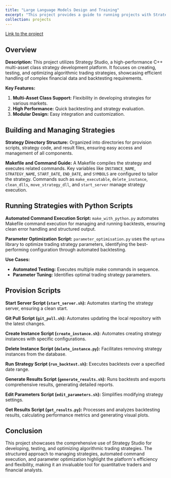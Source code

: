 ```yaml
---
title: "Large Language Models Design and Training"
excerpt: "This project provides a guide to running projects with Strategy Studio. It is intended for users who want to learn more on how to run projects with Strategy Studio and how to modfiy the code to suit their needs.<br>[Link to the project](https://gitlab.engr.illinois.edu/ie497_ie597_independent_study_spring_2024/ie497_ie597_spring_2024_group_03/group_03_project/-/blob/main/StrategyStudioGuide.md?ref_type=heads#22-makefile-and-command-guide)"
collection: projects
---
```

[Link to the project](https://gitlab.engr.illinois.edu/ie497_ie597_independent_study_spring_2024/ie497_ie597_spring_2024_group_03/group_03_project/-/blob/main/StrategyStudioGuide.md?ref_type=heads#22-makefile-and-command-guide)

## Overview

**Description:**
This project utilizes Strategy Studio, a high-performance C++ multi-asset class strategy development platform. It focuses on creating, testing, and optimizing algorithmic trading strategies, showcasing efficient handling of complex financial data and backtesting requirements.

**Key Features:**

1. **Multi-Asset Class Support:** Flexibility in developing strategies for various markets.
2. **High Performance:** Quick backtesting and strategy evaluation.
3. **Modular Design:** Easy integration and customization.

## Building and Managing Strategies

**Strategy Directory Structure:**
Organized into directories for provision scripts, strategy code, and result files, ensuring easy access and management of all components.

**Makefile and Command Guide:**
A Makefile compiles the strategy and executes related commands. Key variables like `INSTANCE_NAME`, `STRATEGY_NAME`, `START_DATE`, `END_DATE`, and `SYMBOLS` are configured to tailor the strategy. Commands such as `make_executable`, `delete_instance`, `clean_dlls`, `move_strategy_dll`, and `start_server` manage strategy execution.

## Running Strategies with Python Scripts

**Automated Command Execution Script:**
`make_with_python.py` automates Makefile command execution for managing and running backtests, ensuring clean error handling and structured output.

**Parameter Optimization Script:**
`parameter_optimisation.py` uses the `optuna` library to optimize trading strategy parameters, identifying the best-performing configuration through automated backtesting.

**Use Cases:**

- **Automated Testing:** Executes multiple make commands in sequence.
- **Parameter Tuning:** Identifies optimal trading strategy parameters.

## Provision Scripts

**Start Server Script (`start_server.sh`):**
Automates starting the strategy server, ensuring a clean start.

**Git Pull Script (`git_pull.sh`):**
Automates updating the local repository with the latest changes.

**Create Instance Script (`create_instance.sh`):**
Automates creating strategy instances with specific configurations.

**Delete Instance Script (`delete_instance.py`):**
Facilitates removing strategy instances from the database.

**Run Strategy Script (`run_backtest.sh`):**
Executes backtests over a specified date range.

**Generate Results Script (`generate_results.sh`):**
Runs backtests and exports comprehensive results, generating detailed reports.

**Edit Parameters Script (`edit_parameters.sh`):**
Simplifies modifying strategy settings.

**Get Results Script (`get_results.py`):**
Processes and analyzes backtesting results, calculating performance metrics and generating visual plots.

## Conclusion

This project showcases the comprehensive use of Strategy Studio for developing, testing, and optimizing algorithmic trading strategies. The structured approach to managing strategies, automated command execution, and parameter optimization highlight the platform's efficiency and flexibility, making it an invaluable tool for quantitative traders and financial analysts.
